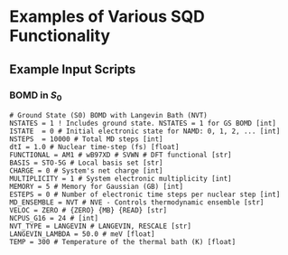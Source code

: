# Examples of Various SQD Functionality

[DOCS]:   <https://bradenmweight.github.io/SQD/read.html?filename=Documentation.md>
[PARAMS]: <https://bradenmweight.github.io/SQD/read.html?filename=Parameters.md>

## Example Input Scripts

### BOMD in $S_0$
```
# Ground State (S0) BOMD with Langevin Bath (NVT)
NSTATES = 1 ! Includes ground state. NSTATES = 1 for GS BOMD [int]
ISTATE  = 0 # Initial electronic state for NAMD: 0, 1, 2, ... [int]
NSTEPS  = 10000 # Total MD steps [int]
dtI = 1.0 # Nuclear time-step (fs) [float]
FUNCTIONAL = AM1 # wB97XD # SVWN # DFT functional [str]
BASIS = STO-5G # Local basis set [str]
CHARGE = 0 # System's net charge [int]
MULTIPLICITY = 1 # System electronic multiplicity [int]
MEMORY = 5 # Memory for Gaussian (GB) [int]
ESTEPS = 0 # Number of electronic time steps per nuclear step [int]
MD_ENSEMBLE = NVT # NVE - Controls thermodynamic ensemble [str]
VELOC = ZERO # {ZERO} {MB} {READ} [str]
NCPUS_G16 = 24 # [int]
NVT_TYPE = LANGEVIN # LANGEVIN, RESCALE [str]
LANGEVIN_LAMBDA = 50.0 # meV [float]
TEMP = 300 # Temperature of the thermal bath (K) [float]
```


